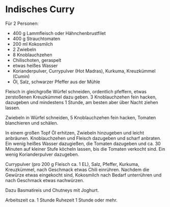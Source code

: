 Indisches Curry
===============

Für 2 Personen:

* 400 g Lammfleisch oder Hähnchenbrustfilet
* 400 g Strauchtomaten
* 200 ml Kokosmilch
* 2 Zwiebeln
* 8 Knoblauchzehen
* Chilischoten, geraspelt
* etwas heißes Wasser
* Korianderpulver, Currypulver (Hot Madras), Kurkuma, Kreuzkümmel (Cumin)
* Öl, Salz, schwarzer Pfeffer aus der Mühle

Fleisch in gleichgroße Würfel schneiden, ordentlich pfeffern, etwas zerstoßenen Kreuzkümmel dazu geben. 3 Knoblauchzehen fein hacken, dazugeben und mindestens 1 Stunde, am besten aber über Nacht ziehen lassen.

Zwiebeln in Würfel schneiden, 5 Knoblauchzehen fein hacken, Tomaten blanchieren und schälen.

In einem großen Topf Öl erhitzen, Zwiebeln hinzugeben und leicht anbräunen. Knoblauchzehen und Fleisch dazugeben und scharf anbraten. Ein wenig heißes Wasser dazugießen, die Tomaten dazugeben und ca. 30 Minuten auf kleiner Stufe köcheln lassen, bis die Tomaten verkocht sind. Ein wenig Korianderpulver dazugeben.

Currypulver (pro 200 g Fleisch ca. 1 EL), Salz, Pfeffer, Kurkuma, Kreuzkümmel, nach Geschmack etwas Chili einrühren. Nachdem die Gewürze etwas eingekocht sind, Kokosmilch nach Bedarf unterrühren und nach Geschmack etwas nachwürzen.

Dazu Basmatireis und Chutneys mit Joghurt.

Arbeitszeit ca. 1 Stunde
Ruhezeit 1 Stunde oder mehr.